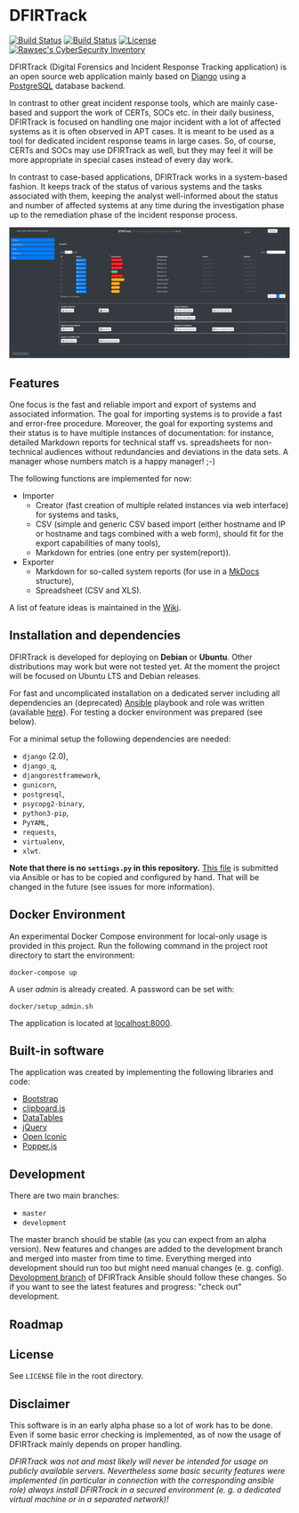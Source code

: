 # DFIRTrack

[![Build Status](https://img.shields.io/github/forks/stuhli/dfirtrack.svg)](https://github.com/stuhli/dfirtrack)
[![Build Status](https://img.shields.io/github/stars/stuhli/dfirtrack.svg)](https://github.com/stuhli/dfirtrack)
[![License](https://img.shields.io/github/license/stuhli/dfirtrack.svg)](https://github.com/stuhli/dfirtrack)
[![Rawsec's CyberSecurity Inventory](https://inventory.rawsec.ml/img/badges/Rawsec-inventoried-FF5050_flat.svg)](https://inventory.rawsec.ml/tools.html#DFIRTrack)

DFIRTrack (Digital Forensics and Incident Response Tracking application) is an open source web application mainly based on [Django](https://www.djangoproject.com/) using a [PostgreSQL](https://www.postgresql.org/) database backend.

In contrast to other great incident response tools, which are mainly case-based and support the work of CERTs, SOCs etc. in their daily business, DFIRTrack is focused on handling one major incident with a lot of affected systems as it is often observed in APT cases. It is meant to be used as a tool for dedicated incident response teams in large cases. So, of course, CERTs and SOCs may use DFIRTrack as well, but they may feel it will be more appropriate in special cases instead of every day work.

In contrast to case-based applications, DFIRTrack works in a system-based fashion. It keeps track of the status of various systems and the tasks associated with them, keeping the analyst well-informed about the status and number of affected systems at any time during the investigation phase up to the remediation phase of the incident response process.

![Systems list view](dfirtrack_docs/images/systems_list.png)

## Features

One focus is the fast and reliable import and export of systems and associated information. The goal for importing systems is to provide a fast and error-free procedure. Moreover, the goal for exporting systems and their status is to have multiple instances of documentation: for instance, detailed Markdown reports for technical staff vs. spreadsheets for non-technical audiences without redundancies and deviations in the data sets. A manager whose numbers match is a happy manager! ;-)

The following functions are implemented for now:

* Importer
    * Creator (fast creation of multiple related instances via web interface) for systems and tasks,
    * CSV (simple and generic CSV based import (either hostname and IP or hostname and tags combined with a web form), should fit for the export capabilities of many tools),
    * Markdown for entries (one entry per system(report)).
* Exporter
    * Markdown for so-called system reports (for use in a [MkDocs](https://www.mkdocs.org/) structure),
    * Spreadsheet (CSV and XLS).

A list of feature ideas is maintained in the [Wiki](https://github.com/stuhli/dfirtrack/wiki/Roadmap).

## Installation and dependencies

DFIRTrack is developed for deploying on **Debian** or **Ubuntu**. Other distributions may work but were not tested yet. At the moment the project will be focused on Ubuntu LTS and Debian releases.

For fast and uncomplicated installation on a dedicated server including all dependencies an (deprecated) [Ansible](https://docs.ansible.com/ansible/latest/) playbook and role was written (available [here](https://github.com/stuhli/dfirtrack_ansible)). For testing a docker environment was prepared (see below).

For a minimal setup the following dependencies are needed:

* `django` (2.0),
* `django_q`,
* `djangorestframework`,
* `gunicorn`,
* `postgresql`,
* `psycopg2-binary`,
* `python3-pip`,
* `PyYAML`,
* `requests`,
* `virtualenv`,
* `xlwt`.

**Note that there is no `settings.py` in this repository.** [This file](https://github.com/stuhli/dfirtrack_ansible/blob/master/roles/dfirtrack/templates/settings.py.j2) is submitted via Ansible or has to be copied and configured by hand. That will be changed in the future (see issues for more information).

## Docker Environment

An experimental Docker Compose environment for local-only usage is provided in this project. Run the following command
in the project root directory to start the environment:

```
docker-compose up
```

A user *admin* is already created. A password can be set with:

```
docker/setup_admin.sh
```

The application is located at [localhost:8000](http://localhost:8000).

## Built-in software

The application was created by implementing the following libraries and code:

* [Bootstrap](https://github.com/twbs/bootstrap)
* [clipboard.js](https://github.com/zenorocha/clipboard.js)
* [DataTables](https://github.com/DataTables/DataTables)
* [jQuery](https://github.com/jquery/jquery)
* [Open Iconic](https://github.com/iconic/open-iconic)
* [Popper.js](https://github.com/FezVrasta/popper.js)

## Development

There are two main branches:

* `master`
* `development`

The master branch should be stable (as you can expect from an alpha version).
New features and changes are added to the development branch and merged into master from time to time.
Everything merged into development should run too but might need manual changes (e. g. config).
[Devolopment branch](https://github.com/stuhli/dfirtrack_ansible/tree/develop) of DFIRTrack Ansible should follow these changes.
So if you want to see the latest features and progress: "check out" development.

## Roadmap

## License

See `LICENSE` file in the root directory.

## Disclaimer

This software is in an early alpha phase so a lot of work has to be done. Even if some basic error checking is implemented, as of now the usage of DFIRTrack mainly depends on proper handling.

*DFIRTrack was not and most likely will never be intended for usage on publicly available servers. Nevertheless some basic security features were implemented (in particular in connection with the corresponding ansible role) always install DFIRTrack in a secured environment (e. g. a dedicated virtual machine or in a separated network)!*
